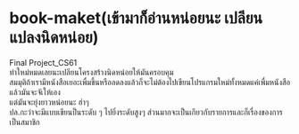 # book-maket(เข้ามาก็อ่านหน่อยนะ เปลียนแปลงนิดหน่อย)
Final Project_CS61  
ทำใหม่หมดเลยนะเปลียนโครงสร้างนิดหน่อยให้มันครอบคุม<br/>
สมมุติถ้าเรามีหนังสือเยอะเพื่มขึ้นหรือลดลงแล้วก็จะไม่ต้องไปเขียนโปรแกรมใหม่ทั้งหมดแค่เพื่มหนังสือแล้วมันจะจัเให้เอง<br/>
แต่มันจะยุ่งยาวหน่อยนะ ฮ่าๆ<br/>
ปล.กะว่าจะมีแบบเขียนป็นระดับ ๆ ไปยิ่งระดับสูงๆ ส่วนมากจะเป็นเกียวกับรายการและก็เรื่องของการเป็นสมาชิก<br/>
